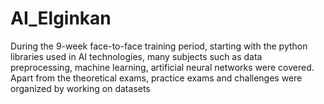 # AI_Elginkan

During the 9-week face-to-face training period, starting with the python libraries used in AI technologies, many subjects such as data preprocessing, machine learning, artificial neural networks were covered. Apart from the theoretical exams, practice exams and challenges were organized by working on datasets
